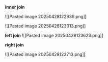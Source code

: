
**inner join**


![[Pasted image 20250428122939.png]]

![[Pasted image 20250428123013.png]]

**left join**
![[Pasted image 20250428123623.png]]


**right join**

![[Pasted image 20250428123713.png]]




